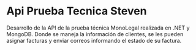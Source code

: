 # Api Prueba Tecnica Steven
Desarrollo de la API de la prueba técnica MonoLegal realizada en .NET y MongoDB.
Donde se maneja la información de clientes, se les pueden asignar facturas y enviar correos informando el estado de su factura.
